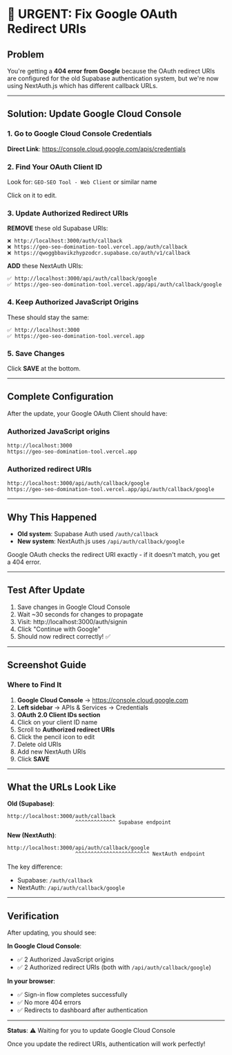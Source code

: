 # 🔴 URGENT: Fix Google OAuth Redirect URIs

## Problem

You're getting a **404 error from Google** because the OAuth redirect URIs are configured for the old Supabase authentication system, but we're now using NextAuth.js which has different callback URLs.

---

## Solution: Update Google Cloud Console

### 1. Go to Google Cloud Console Credentials

**Direct Link**: https://console.cloud.google.com/apis/credentials

### 2. Find Your OAuth Client ID

Look for: `GEO-SEO Tool - Web Client` or similar name

Click on it to edit.

### 3. Update Authorized Redirect URIs

**REMOVE** these old Supabase URIs:
```
❌ http://localhost:3000/auth/callback
❌ https://geo-seo-domination-tool.vercel.app/auth/callback
❌ https://qwoggbbavikzhypzodcr.supabase.co/auth/v1/callback
```

**ADD** these NextAuth URIs:
```
✅ http://localhost:3000/api/auth/callback/google
✅ https://geo-seo-domination-tool.vercel.app/api/auth/callback/google
```

### 4. Keep Authorized JavaScript Origins

These should stay the same:
```
✅ http://localhost:3000
✅ https://geo-seo-domination-tool.vercel.app
```

### 5. Save Changes

Click **SAVE** at the bottom.

---

## Complete Configuration

After the update, your Google OAuth Client should have:

### Authorized JavaScript origins
```
http://localhost:3000
https://geo-seo-domination-tool.vercel.app
```

### Authorized redirect URIs
```
http://localhost:3000/api/auth/callback/google
https://geo-seo-domination-tool.vercel.app/api/auth/callback/google
```

---

## Why This Happened

- **Old system**: Supabase Auth used `/auth/callback`
- **New system**: NextAuth.js uses `/api/auth/callback/google`

Google OAuth checks the redirect URI exactly - if it doesn't match, you get a 404 error.

---

## Test After Update

1. Save changes in Google Cloud Console
2. Wait ~30 seconds for changes to propagate
3. Visit: http://localhost:3000/auth/signin
4. Click "Continue with Google"
5. Should now redirect correctly! ✅

---

## Screenshot Guide

### Where to Find It

1. **Google Cloud Console** → https://console.cloud.google.com
2. **Left sidebar** → APIs & Services → Credentials
3. **OAuth 2.0 Client IDs section**
4. Click on your client ID name
5. Scroll to **Authorized redirect URIs**
6. Click the pencil icon to edit
7. Delete old URIs
8. Add new NextAuth URIs
9. Click **SAVE**

---

## What the URLs Look Like

**Old (Supabase)**:
```
http://localhost:3000/auth/callback
                      ^^^^^^^^^^^^^ Supabase endpoint
```

**New (NextAuth)**:
```
http://localhost:3000/api/auth/callback/google
                      ^^^^^^^^^^^^^^^^^^^^^^^^ NextAuth endpoint
```

The key difference:
- Supabase: `/auth/callback`
- NextAuth: `/api/auth/callback/google`

---

## Verification

After updating, you should see:

**In Google Cloud Console**:
- ✅ 2 Authorized JavaScript origins
- ✅ 2 Authorized redirect URIs (both with `/api/auth/callback/google`)

**In your browser**:
- ✅ Sign-in flow completes successfully
- ✅ No more 404 errors
- ✅ Redirects to dashboard after authentication

---

**Status**: ⚠️ Waiting for you to update Google Cloud Console

Once you update the redirect URIs, authentication will work perfectly!
